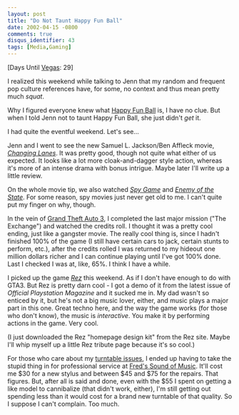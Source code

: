 ```yaml
---
layout: post
title: "Do Not Taunt Happy Fun Ball"
date: 2002-04-15 -0800
comments: true
disqus_identifier: 43
tags: [Media,Gaming]
---
```

[Days Until [Vegas](/archive/2002/04/08/vegas-baby-vegas.aspx): 29]
 
 I realized this weekend while talking to Jenn that my random and
frequent pop culture references have, for some, no context and thus mean
pretty much *squat*.
 
 Why I figured everyone knew what [Happy Fun
Ball](http://www.faqs.org/faqs/tv/sat-night-live/commercials/) is, I
have no clue. But when I told Jenn not to taunt Happy Fun Ball, she just
didn't *get* it.
 
 I had quite the eventful weekend. Let's see...
 
 Jenn and I went to see the new Samuel L. Jackson/Ben Affleck movie,
*[Changing Lanes](http://us.imdb.com/Title?0264472)*. It was pretty
good, though not quite what either of us expected. It looks like a lot
more cloak-and-dagger style action, whereas it's more of an intense
drama with bonus intrigue. Maybe later I'll write up a little review.
 
 On the whole movie tip, we also watched *[Spy
Game](http://us.imdb.com/Title?0266987)* and *[Enemy of the
State](http://us.imdb.com/Title?0120660)*. For some reason, spy movies
just never get old to me. I can't quite put my finger on why, though.
 
 In the vein of [Grand Theft Auto
3](http://www.rockstargames.com/grandtheftauto3/), I completed the last
major mission ("The Exchange") and watched the credits roll. I thought
it was a pretty cool ending, just like a gangster movie. The really cool
thing is, since I hadn't finished 100% of the game (I still have certain
cars to jack, certain stunts to perform, etc.), after the credits rolled
I was returned to my hideout one million dollars richer and I can
continue playing until I've got 100% done. Last I checked I was at,
like, 65%. I think I have a while.
 
 I picked up the game *[Rez](http://rez.u-ga.com/)* this weekend. As if
I don't have enough to do with GTA3. But Rez is pretty darn cool - I got
a demo of it from the latest issue of *Official Playstation Magazine*
and it sucked me in. My dad wasn't so enticed by it, but he's not a big
music lover, either, and music plays a major part in this one. Great
techno here, and the way the game works (for those who don't know), the
music is *interactive*. You make it by performing actions in the game.
Very cool.
 
 (I just downloaded the Rez "homepage design kit" from the Rez site.
Maybe I'll whip myself up a little Rez tribute page because it's so
cool.)
 
 For those who care about my [turntable
issues](/archive/2002/03/25/through-the-whirlwind.aspx), I ended up
having to take the stupid thing in for professional service at [Fred's
Sound of Music](http://www.fredsoundofmusic.com). It'll cost me \$30 for
a new stylus and between \$45 and \$75 for the repairs. That figures.
But, after all is said and done, even with the \$55 I spent on getting a
like model to cannibalize (that didn't work, either), I'm still getting
out spending less than it would cost for a brand new turntable of that
quality. So I suppose I can't complain. Too much.
